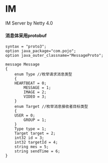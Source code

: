 # IM
IM Server by Netty 4.0
#### 消息体采用protobuf


	syntax = "proto3";
	option java_package="com.pojo";
	option java_outer_classname="MessageProto";
	
	message Message
	{
		enum Type //枚举请求消息类型
		{ 
		HEARTBEAT = 0; 
	        MESSAGE = 1;
	        IMAGE = 2;
	        VIDEO = 3;
		}
		enum Target //枚举消息接收者目标类型
		{ 
		USER = 0; 
	        GROUP = 1;
		}
		Type type = 1;
		Target target = 2;
	    int32 id = 3;
	    int32 targetId = 4;
	    string mes = 5;
	    string sendTime = 6;
	}




